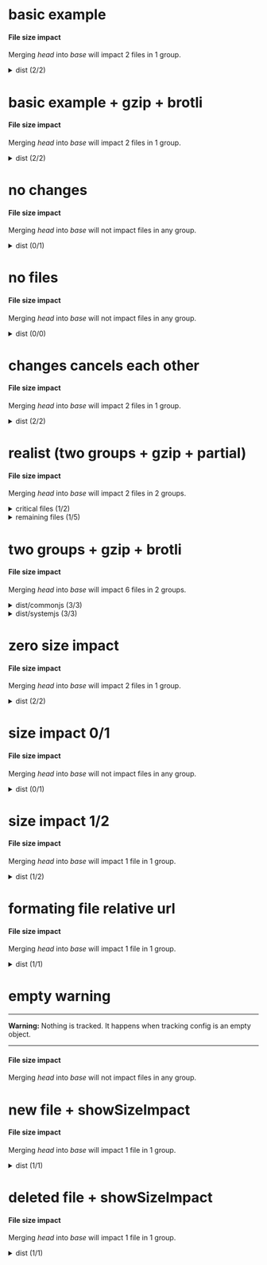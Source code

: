 # basic example

<h4 id="file-size-impact">File size impact</h4>

<p>Merging <em>head</em> into <em>base</em> will impact 2 files in 1 group.</p>
<details>
  <summary>dist (2/2)</summary>
  <table>
    <thead>
      <tr>
        <th nowrap>File</th>
        <th nowrap>new size</th>
        <th></th>
      </tr>
    </thead>
    <tbody>
      <tr>
        <td nowrap>dist/bar.js</td>
        <td nowrap>110 B (+10 B / +10%)</td>
        <td>:arrow_upper_right:</td>
      </tr>
      <tr>
        <td nowrap>dist/foo.js</td>
        <td nowrap>115 B (+15 B / +15%)</td>
        <td>:arrow_upper_right:</td>
      </tr>
    </tbody>
    <tfoot>
      <tr>
        <td nowrap><strong>Whole group</strong></td>
        <td nowrap>225 B (+25 B / +12.5%)</td>
        <td>:arrow_upper_right:</td>
      </tr>
    </tfoot>
  </table>
</details>

# basic example + gzip + brotli

<h4 id="file-size-impact">File size impact</h4>

<p>Merging <em>head</em> into <em>base</em> will impact 2 files in 1 group.</p>
<details>
  <summary>dist (2/2)</summary>
  <table>
    <thead>
      <tr>
        <th nowrap>File</th>
        <th nowrap>new size</th>
        <th nowrap>new gzip size</th>
        <th nowrap>new brotli size</th>
        <th></th>
      </tr>
    </thead>
    <tbody>
      <tr>
        <td nowrap>dist/bar.js</td>
        <td nowrap>110 B (+10 B / +10%)</td>
        <td nowrap>22 B (+2 B / +10%)</td>
        <td nowrap>19 B (+1 B / +5.56%)</td>
        <td>:arrow_upper_right:</td>
      </tr>
      <tr>
        <td nowrap>dist/foo.js</td>
        <td nowrap>115 B (+15 B / +15%)</td>
        <td nowrap>24 B (+4 B / +20%)</td>
        <td nowrap>21 B (+3 B / +16.67%)</td>
        <td>:arrow_upper_right:</td>
      </tr>
    </tbody>
    <tfoot>
      <tr>
        <td nowrap><strong>Whole group</strong></td>
        <td nowrap>225 B (+25 B / +12.5%)</td>
        <td nowrap>46 B (+6 B / +15%)</td>
        <td nowrap>40 B (+4 B / +11.11%)</td>
        <td>:arrow_upper_right:</td>
      </tr>
    </tfoot>
  </table>
</details>

# no changes

<h4 id="file-size-impact">File size impact</h4>

<p>Merging <em>head</em> into <em>base</em> will not impact files in any group.</p>
<details>
  <summary>dist (0/1)</summary>
  <p>No impact on files in dist group.</p>
</details>

# no files

<h4 id="file-size-impact">File size impact</h4>

<p>Merging <em>head</em> into <em>base</em> will not impact files in any group.</p>
<details>
  <summary>dist (0/0)</summary>
  <p>No file in dist group (see config below).</p>

```json
{
  "*/**": false
}
```

</details>

# changes cancels each other

<h4 id="file-size-impact">File size impact</h4>

<p>Merging <em>head</em> into <em>base</em> will impact 2 files in 1 group.</p>
<details>
  <summary>dist (2/2)</summary>
  <table>
    <thead>
      <tr>
        <th nowrap>File</th>
        <th nowrap>new size</th>
        <th></th>
      </tr>
    </thead>
    <tbody>
      <tr>
        <td nowrap>dist/file-a.js</td>
        <td nowrap>15 B (+5 B / +50%)</td>
        <td>:arrow_upper_right:</td>
      </tr>
      <tr>
        <td nowrap>dist/file-b.js</td>
        <td nowrap>10 B (-5 B / -33.33%)</td>
        <td>:arrow_lower_right:</td>
      </tr>
    </tbody>
    <tfoot>
      <tr>
        <td nowrap><strong>Whole group</strong></td>
        <td nowrap>25 B (0 B / +0%)</td>
        <td>:ghost:</td>
      </tr>
    </tfoot>
  </table>
</details>

# realist (two groups + gzip + partial)

<h4 id="file-size-impact">File size impact</h4>

<p>Merging <em>head</em> into <em>base</em> will impact 2 files in 2 groups.</p>
<details>
  <summary>critical files (1/2)</summary>
  <table>
    <thead>
      <tr>
        <th nowrap>File</th>
        <th nowrap>new size</th>
        <th nowrap>new gzip size</th>
        <th></th>
      </tr>
    </thead>
    <tbody>
      <tr>
        <td nowrap>dist/foo.js</td>
        <td nowrap>85.5 kB (+7 kB / +8.92%)</td>
        <td nowrap>36.6 kB (+4 kB / +12.28%)</td>
        <td>:arrow_upper_right:</td>
      </tr>
    </tbody>
    <tfoot>
      <tr>
        <td nowrap><strong>Whole group</strong></td>
        <td nowrap>131 kB (+7 kB / +5.65%)</td>
        <td nowrap>60.1 kB (+4 kB / +7.13%)</td>
        <td>:arrow_upper_right:</td>
      </tr>
    </tfoot>
  </table>
</details>

<details>
  <summary>remaining files (1/5)</summary>
  <table>
    <thead>
      <tr>
        <th nowrap>File</th>
        <th nowrap>new size</th>
        <th nowrap>new gzip size</th>
        <th></th>
      </tr>
    </thead>
    <tbody>
      <tr>
        <td nowrap>dist/feature.js</td>
        <td nowrap>21.6 kB (+4.11 kB / +23.55%)</td>
        <td nowrap>12.5 kB (+2.94 kB / +30.84%)</td>
        <td>:arrow_upper_right:</td>
      </tr>
    </tbody>
    <tfoot>
      <tr>
        <td nowrap><strong>Whole group</strong></td>
        <td nowrap>91.4 kB (+4.11 kB / +4.71%)</td>
        <td nowrap>50.6 kB (+2.94 kB / +6.17%)</td>
        <td>:arrow_upper_right:</td>
      </tr>
    </tfoot>
  </table>
</details>

# two groups + gzip + brotli

<h4 id="file-size-impact">File size impact</h4>

<p>Merging <em>head</em> into <em>base</em> will impact 6 files in 2 groups.</p>
<details>
  <summary>dist/commonjs (3/3)</summary>
  <table>
    <thead>
      <tr>
        <th nowrap>File</th>
        <th nowrap>new size</th>
        <th nowrap>new gzip size</th>
        <th nowrap>new brotli size</th>
        <th></th>
      </tr>
    </thead>
    <tbody>
      <tr>
        <td nowrap><del>dist/commonjs/bar.js</del></td>
        <td nowrap>0 B (-100 B)</td>
        <td nowrap>0 B (-10 B)</td>
        <td nowrap>0 B (-9 B)</td>
        <td></td>
      </tr>
      <tr>
        <td nowrap>dist/commonjs/foo.js</td>
        <td nowrap>120 B</td>
        <td nowrap>12 B</td>
        <td nowrap>11 B</td>
        <td>:new:</td>
      </tr>
      <tr>
        <td nowrap>dist/commonjs/hello.js</td>
        <td nowrap>187 kB (+20 kB / +11.98%)</td>
        <td nowrap>1.8 kB (+200 B / +12.5%)</td>
        <td nowrap>1.7 kB (+200 B / +13.33%)</td>
        <td>:arrow_upper_right:</td>
      </tr>
    </tbody>
    <tfoot>
      <tr>
        <td nowrap><strong>Whole group</strong></td>
        <td nowrap>187 kB (+20 kB / +11.98%)</td>
        <td nowrap>1.81 kB (+202 B / +12.55%)</td>
        <td nowrap>1.71 kB (+202 B / +13.39%)</td>
        <td>:arrow_upper_right:</td>
      </tr>
    </tfoot>
  </table>
</details>

<details>
  <summary>dist/systemjs (3/3)</summary>
  <table>
    <thead>
      <tr>
        <th nowrap>File</th>
        <th nowrap>new size</th>
        <th nowrap>new gzip size</th>
        <th nowrap>new brotli size</th>
        <th></th>
      </tr>
    </thead>
    <tbody>
      <tr>
        <td nowrap><del>dist/systemjs/bar.js</del></td>
        <td nowrap>0 B (-100 B)</td>
        <td nowrap>0 B (-10 B)</td>
        <td nowrap>0 B (-9 B)</td>
        <td></td>
      </tr>
      <tr>
        <td nowrap>dist/systemjs/foo.js</td>
        <td nowrap>120 B</td>
        <td nowrap>12 B</td>
        <td nowrap>11 B</td>
        <td>:new:</td>
      </tr>
      <tr>
        <td nowrap>dist/systemjs/hello.js</td>
        <td nowrap>187 kB (+20 kB / +11.98%)</td>
        <td nowrap>1.8 kB (+200 B / +12.5%)</td>
        <td nowrap>1.7 kB (+200 B / +13.33%)</td>
        <td>:arrow_upper_right:</td>
      </tr>
    </tbody>
    <tfoot>
      <tr>
        <td nowrap><strong>Whole group</strong></td>
        <td nowrap>187 kB (+20 kB / +11.98%)</td>
        <td nowrap>1.81 kB (+202 B / +12.55%)</td>
        <td nowrap>1.71 kB (+202 B / +13.39%)</td>
        <td>:arrow_upper_right:</td>
      </tr>
    </tfoot>
  </table>
</details>

# zero size impact

<h4 id="file-size-impact">File size impact</h4>

<p>Merging <em>head</em> into <em>base</em> will impact 2 files in 1 group.</p>
<details>
  <summary>dist (2/2)</summary>
  <table>
    <thead>
      <tr>
        <th nowrap>File</th>
        <th nowrap>new size</th>
        <th></th>
      </tr>
    </thead>
    <tbody>
      <tr>
        <td nowrap>dist/bar.js</td>
        <td nowrap>315 B (+15 B / +5%)</td>
        <td>:arrow_upper_right:</td>
      </tr>
      <tr>
        <td nowrap>dist/foo.js</td>
        <td nowrap>2.5 kB (0 B / +0%)</td>
        <td>:ghost:</td>
      </tr>
    </tbody>
    <tfoot>
      <tr>
        <td nowrap><strong>Whole group</strong></td>
        <td nowrap>2.81 kB (+15 B / +0.54%)</td>
        <td>:arrow_upper_right:</td>
      </tr>
    </tfoot>
  </table>
</details>

# size impact 0/1

<h4 id="file-size-impact">File size impact</h4>

<p>Merging <em>head</em> into <em>base</em> will not impact files in any group.</p>
<details>
  <summary>dist (0/1)</summary>
  <details>
  <summary>Hidden (1)</summary>
  <table>
    <thead>
      <tr>
        <th nowrap>File</th>
        <th nowrap>new size</th>
        <th></th>
      </tr>
    </thead>
    <tbody>
      <tr>
        <td nowrap>dist/bar.js</td>
        <td nowrap>101 B (+1 B / +1%)</td>
        <td>:arrow_upper_right:</td>
      </tr>
    </tbody>
    <tfoot>
      <tr>
        <td nowrap><strong>Whole group</strong></td>
        <td nowrap>101 B (+1 B / +1%)</td>
        <td>:arrow_upper_right:</td>
      </tr>
    </tfoot>
  </table>
</details>
</details>

# size impact 1/2

<h4 id="file-size-impact">File size impact</h4>

<p>Merging <em>head</em> into <em>base</em> will impact 1 file in 1 group.</p>
<details>
  <summary>dist (1/2)</summary>
  <table>
    <thead>
      <tr>
        <th nowrap>File</th>
        <th nowrap>new size</th>
        <th></th>
      </tr>
    </thead>
    <tbody>
      <tr>
        <td nowrap>dist/foo.js</td>
        <td nowrap>115 B (+14 B / +13.86%)</td>
        <td>:arrow_upper_right:</td>
      </tr>
    </tbody>
    <tfoot>
      <tr>
        <td nowrap><strong>Whole group</strong></td>
        <td nowrap>216 B (+15 B / +7.46%)</td>
        <td>:arrow_upper_right:</td>
      </tr>
    </tfoot>
  </table>
<details>
  <summary>Hidden (1)</summary>
  <table>
    <thead>
      <tr>
        <th nowrap>File</th>
        <th nowrap>new size</th>
        <th></th>
      </tr>
    </thead>
    <tbody>
      <tr>
        <td nowrap>dist/bar.js</td>
        <td nowrap>101 B (+1 B / +1%)</td>
        <td>:arrow_upper_right:</td>
      </tr>
    </tbody>
    <tfoot>
      <tr>
        <td nowrap><strong>Whole group</strong></td>
        <td nowrap>216 B (+15 B / +7.46%)</td>
        <td>:arrow_upper_right:</td>
      </tr>
    </tfoot>
  </table>
</details>
</details>

# formating file relative url

<h4 id="file-size-impact">File size impact</h4>

<p>Merging <em>head</em> into <em>base</em> will impact 1 file in 1 group.</p>
<details>
  <summary>dist (1/1)</summary>
  <table>
    <thead>
      <tr>
        <th nowrap>File</th>
        <th nowrap>new size</th>
        <th></th>
      </tr>
    </thead>
    <tbody>
      <tr>
        <td nowrap>foo.js</td>
        <td nowrap>115 B (+14 B / +13.86%)</td>
        <td>:arrow_upper_right:</td>
      </tr>
    </tbody>
    <tfoot>
      <tr>
        <td nowrap><strong>Whole group</strong></td>
        <td nowrap>115 B (+14 B / +13.86%)</td>
        <td>:arrow_upper_right:</td>
      </tr>
    </tfoot>
  </table>
</details>

# empty warning

---

**Warning:** Nothing is tracked. It happens when tracking config is an empty object.

---

<h4 id="file-size-impact">File size impact</h4>

<p>Merging <em>head</em> into <em>base</em> will not impact files in any group.</p>

# new file + showSizeImpact

<h4 id="file-size-impact">File size impact</h4>

<p>Merging <em>head</em> into <em>base</em> will impact 1 file in 1 group.</p>
<details>
  <summary>dist (1/1)</summary>
  <table>
    <thead>
      <tr>
        <th nowrap>File</th>
        <th nowrap>new size</th>
        <th></th>
      </tr>
    </thead>
    <tbody>
      <tr>
        <td nowrap>dist/foo.js</td>
        <td nowrap>110 B</td>
        <td>:new:</td>
      </tr>
    </tbody>
    <tfoot>
      <tr>
        <td nowrap><strong>Whole group</strong></td>
        <td nowrap>110 B (+110 B / +100%)</td>
        <td>:arrow_upper_right:</td>
      </tr>
    </tfoot>
  </table>
</details>

# deleted file + showSizeImpact

<h4 id="file-size-impact">File size impact</h4>

<p>Merging <em>head</em> into <em>base</em> will impact 1 file in 1 group.</p>
<details>
  <summary>dist (1/1)</summary>
  <table>
    <thead>
      <tr>
        <th nowrap>File</th>
        <th nowrap>new size</th>
        <th></th>
      </tr>
    </thead>
    <tbody>
      <tr>
        <td nowrap><del>dist/foo.js</del></td>
        <td nowrap>0 B (-110 B)</td>
        <td></td>
      </tr>
    </tbody>
    <tfoot>
      <tr>
        <td nowrap><strong>Whole group</strong></td>
        <td nowrap>0 B (-110 B / -100%)</td>
        <td>:arrow_lower_right:</td>
      </tr>
    </tfoot>
  </table>
</details>

